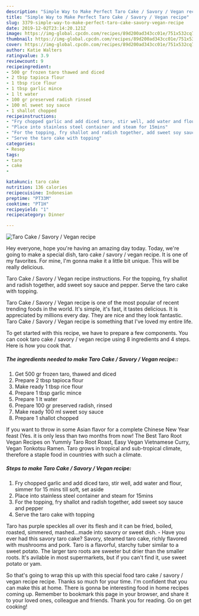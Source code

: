 ```yaml
---
description: "Simple Way to Make Perfect Taro Cake / Savory / Vegan recipe"
title: "Simple Way to Make Perfect Taro Cake / Savory / Vegan recipe"
slug: 3379-simple-way-to-make-perfect-taro-cake-savory-vegan-recipe
date: 2019-12-02T23:14:20.121Z
image: https://img-global.cpcdn.com/recipes/89d200ad343cc01e/751x532cq70/taro-cake-savory-vegan-recipe-recipe-main-photo.jpg
thumbnail: https://img-global.cpcdn.com/recipes/89d200ad343cc01e/751x532cq70/taro-cake-savory-vegan-recipe-recipe-main-photo.jpg
cover: https://img-global.cpcdn.com/recipes/89d200ad343cc01e/751x532cq70/taro-cake-savory-vegan-recipe-recipe-main-photo.jpg
author: Katie Walters
ratingvalue: 3.9
reviewcount: 9
recipeingredient:
- 500 gr frozen taro thawed and diced
- 2 tbsp tapioca flour
- 1 tbsp rice flour
- 1 tbsp garlic mince
- 1 lt water
- 100 gr preserved radish rinsed
- 100 ml sweet soy sauce
- 1 shallot chopped
recipeinstructions:
- "Fry chopped garlic and add diced taro, stir well, add water and flour, simmer for 15 mins till soft, set aside"
- "Place into stainless steel container and steam for 15mins"
- "For the topping, fry shallot and radish together, add sweet soy sauce and pepper"
- "Serve the taro cake with topping"
categories:
- Resep
tags:
- taro
- cake
- 

katakunci: taro cake 
nutrition: 136 calories
recipecuisine: Indonesian
preptime: "PT33M"
cooktime: "PT1H"
recipeyield: "1"
recipecategory: Dinner

---
```



![Taro Cake / Savory / Vegan recipe](https://img-global.cpcdn.com/recipes/89d200ad343cc01e/751x532cq70/taro-cake-savory-vegan-recipe-recipe-main-photo.jpg)

Hey everyone, hope you're having an amazing day today. Today, we're going to make a special dish, taro cake / savory / vegan recipe. It is one of my favorites. For mine, I'm gonna make it a little bit unique. This will be really delicious.

Taro Cake / Savory / Vegan recipe instructions. For the topping, fry shallot and radish together, add sweet soy sauce and pepper. Serve the taro cake with topping.

Taro Cake / Savory / Vegan recipe is one of the most popular of recent trending foods in the world. It's simple, it's fast, it tastes delicious. It is appreciated by millions every day. They are nice and they look fantastic. Taro Cake / Savory / Vegan recipe is something that I've loved my entire life.


To get started with this recipe, we have to prepare a few components. You can cook taro cake / savory / vegan recipe using 8 ingredients and 4 steps. Here is how you cook that.

##### The ingredients needed to make Taro Cake / Savory / Vegan recipe::

1. Get 500 gr frozen taro, thawed and diced
1. Prepare 2 tbsp tapioca flour
1. Make ready 1 tbsp rice flour
1. Prepare 1 tbsp garlic mince
1. Prepare 1 lt water
1. Prepare 100 gr preserved radish, rinsed
1. Make ready 100 ml sweet soy sauce
1. Prepare 1 shallot chopped


If you want to throw in some Asian flavor for a complete Chinese New Year feast (Yes. it is only less than two months from now! The Best Taro Root Vegan Recipes on Yummly Taro Root Roast, Easy Vegan Vietnamese Curry, Vegan Tonkotsu Ramen. Taro grows in tropical and sub-tropical climate, therefore a staple food in countries with such a climate. 

##### Steps to make Taro Cake / Savory / Vegan recipe:

1. Fry chopped garlic and add diced taro, stir well, add water and flour, simmer for 15 mins till soft, set aside
1. Place into stainless steel container and steam for 15mins
1. For the topping, fry shallot and radish together, add sweet soy sauce and pepper
1. Serve the taro cake with topping


Taro has purple speckles all over its flesh and it can be fried, boiled, roasted, simmered, mashed…made into savory or sweet dish. - Have you ever had this savory taro cake? Savory, steamed taro cake, richly flavored with mushrooms and pork. Taro is a flavorful, starchy tuber similar to a sweet potato. The larger taro roots are sweeter but drier than the smaller roots. It&#39;s avilable in most supermarkets, but if you can&#39;t find it, use sweet potato or yam. 

So that's going to wrap this up with this special food taro cake / savory / vegan recipe recipe. Thanks so much for your time. I'm confident that you can make this at home. There is gonna be interesting food in home recipes coming up. Remember to bookmark this page in your browser, and share it to your loved ones, colleague and friends. Thank you for reading. Go on get cooking!
